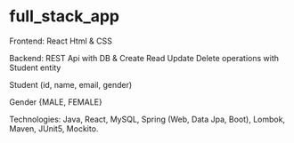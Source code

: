 # full_stack_app

Frontend: React Html & CSS

Backend: REST Api with DB & Create Read Update Delete operations with Student entity

Student (id, name, email, gender)

Gender {MALE, FEMALE}

Technologies: Java, React, MySQL, Spring (Web, Data Jpa, Boot), Lombok, Maven, JUnit5, Mockito.
